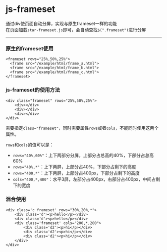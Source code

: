 js-frameset
===========

通过div使页面自动分屏，实现与原生frameset一样的功能  
在页面加载`star-frameset.js`即可，会自动查找`$(".frameset")`进行分屏

---

### 原生的frameset使用
```
<frameset rows="25%,50%,25%">
  <frame src="/example/html/frame_a.html">
  <frame src="/example/html/frame_b.html">
  <frame src="/example/html/frame_c.html">
</frameset>
```

### js-frameset的使用方法
```
<div class="frameset" rows="25%,50%,25%">
    <div></div>
    <div></div>
    <div></div>
</div>
```

需要指定`class="frameset"`，同时需要属性`rows`或者`cols`，不能同时使用这两个属性。

`rows`和`cols`的值可以是：
- `rows="40%,60%"`：上下两部分分屏，上部分占总高的40%，下部分占总高60%
- `rows="40%,*"`：上下两屏，上部分占40%，下部分占剩下的高度
- `rows="400,*"`：上下两屏，上部分占400px，下部分占剩下的高度
- `cols="400,*,400"`：水平3屏，左部分占400px，右部分占400px，中间占剩下的宽度

### 混合使用
```
<div class='c frameset' rows="30%,20%,*">
    <div class='d'><p>hello</p></div>
    <div class='d'><p>hello</p></div>
    <div class='frameset' cols="200,*,200">
        <div class='d2'><p>hi</p></div>
        <div class='d2'><p>hi</p></div>
        <div class='d2'><p>hi</p></div>
    </div>
</div>
```
